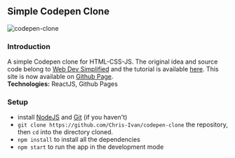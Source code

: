 ## Simple Codepen Clone
![codepen-clone](https://i.ibb.co/kJcYY3R/codepen-clone.jpg)

### Introduction
A simple Codepen clone for HTML-CSS-JS. The original idea and source code belong to [Web Dev Simplified](https://www.youtube.com/channel/UCFbNIlppjAuEX4znoulh0Cw) and the tutorial is available [here](https://www.youtube.com/watch?v=wcVxX7lu2d4&ab_channel=WebDevSimplified). This site is now available on [Github Page](https://chris-ivan.github.io/codepen-clone/).<br>
<b>Technologies:</b> ReactJS, Github Pages

### Setup

- install [NodeJS](https://nodejs.org/en/) and [Git](https://git-scm.com/) (if you haven't)
- `git clone https://github.com/Chris-Ivan/codepen-clone` the repository, then `cd` into the directory cloned.
- `npm install` to install all the dependencies
- `npm start` to run the app in the development mode
